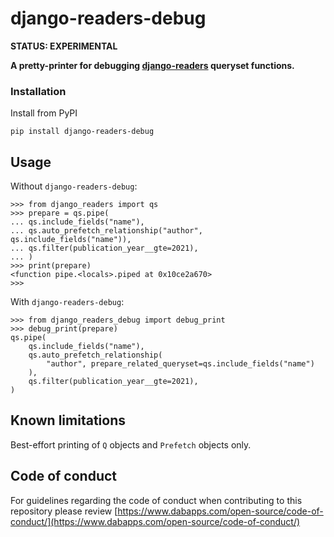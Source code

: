 django-readers-debug
====================

**STATUS: EXPERIMENTAL**

**A pretty-printer for debugging [django-readers](https://github.com/dabapps/django-readers) queryset functions.**

### Installation

Install from PyPI

    pip install django-readers-debug

## Usage

Without `django-readers-debug`:

```pycon
>>> from django_readers import qs
>>> prepare = qs.pipe(
... qs.include_fields("name"),
... qs.auto_prefetch_relationship("author", qs.include_fields("name")),
... qs.filter(publication_year__gte=2021),
... )
>>> print(prepare)
<function pipe.<locals>.piped at 0x10ce2a670>
>>>
```

With `django-readers-debug`:

```pycon
>>> from django_readers_debug import debug_print
>>> debug_print(prepare)
qs.pipe(
    qs.include_fields("name"),
    qs.auto_prefetch_relationship(
        "author", prepare_related_queryset=qs.include_fields("name")
    ),
    qs.filter(publication_year__gte=2021),
)
```

## Known limitations

Best-effort printing of `Q` objects and `Prefetch` objects only.

## Code of conduct

For guidelines regarding the code of conduct when contributing to this repository please review [https://www.dabapps.com/open-source/code-of-conduct/](https://www.dabapps.com/open-source/code-of-conduct/)
